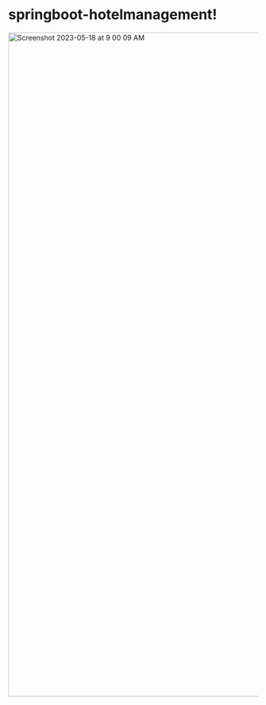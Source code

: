 # springboot-hotelmanagement!

<img width="1337" alt="Screenshot 2023-05-18 at 9 00 09 AM" src="https://github.com/AnuragKSinha/springboot-hotelmanagement/assets/26598629/96c1c71a-1df4-4444-bd38-0552c56560df">
